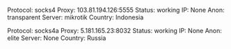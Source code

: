 Protocol: socks4
Proxy: 103.81.194.126:5555
Status: working
IP: None
Anon: transparent
Server: mikrotik
Country: Indonesia

Protocol: socks4a
Proxy: 5.181.165.23:8032
Status: working
IP: None
Anon: elite
Server: None
Country: Russia

